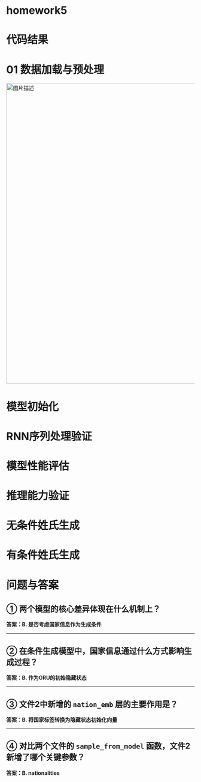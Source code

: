 # homework5
# 代码结果
# 01 数据加载与预处理
<img src="![66b20fc0cf68d0f28fa0dc2d23cb01f](https://github.com/user-attachments/assets/51618749-d127-4075-94bc-78c66de8ca72)
" alt="图片描述" width="800" />

# 模型初始化
# RNN序列处理验证
# 模型性能评估
# 推理能力验证
# 无条件姓氏生成
# 有条件姓氏生成


# 问题与答案

## ① 两个模型的核心差异体现在什么机制上？
**答案：B. 是否考虑国家信息作为生成条件**

---

## ② 在条件生成模型中，国家信息通过什么方式影响生成过程？
**答案：B. 作为GRU的初始隐藏状态**

---

## ③ 文件2中新增的 `nation_emb` 层的主要作用是？
**答案：B. 将国家标签转换为隐藏状态初始化向量**


---

## ④ 对比两个文件的 `sample_from_model` 函数，文件2新增了哪个关键参数？
**答案：B. nationalities**
